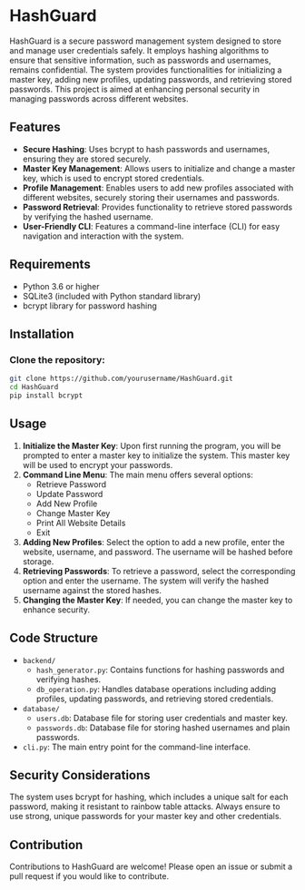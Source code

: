 # HashGuard

HashGuard is a secure password management system designed to store and manage user credentials safely. It employs hashing algorithms to ensure that sensitive information, such as passwords and usernames, remains confidential. The system provides functionalities for initializing a master key, adding new profiles, updating passwords, and retrieving stored passwords. This project is aimed at enhancing personal security in managing passwords across different websites.

## Features

- **Secure Hashing**: Uses bcrypt to hash passwords and usernames, ensuring they are stored securely.
- **Master Key Management**: Allows users to initialize and change a master key, which is used to encrypt stored credentials.
- **Profile Management**: Enables users to add new profiles associated with different websites, securely storing their usernames and passwords.
- **Password Retrieval**: Provides functionality to retrieve stored passwords by verifying the hashed username.
- **User-Friendly CLI**: Features a command-line interface (CLI) for easy navigation and interaction with the system.

## Requirements

- Python 3.6 or higher
- SQLite3 (included with Python standard library)
- bcrypt library for password hashing

## Installation

### Clone the repository:

```bash
git clone https://github.com/yourusername/HashGuard.git
cd HashGuard
pip install bcrypt
```
## Usage

1. **Initialize the Master Key**: Upon first running the program, you will be prompted to enter a master key to initialize the system. This master key will be used to encrypt your passwords.
2. **Command Line Menu**: The main menu offers several options:
    - Retrieve Password
    - Update Password
    - Add New Profile
    - Change Master Key
    - Print All Website Details
    - Exit
3. **Adding New Profiles**: Select the option to add a new profile, enter the website, username, and password. The username will be hashed before storage.
4. **Retrieving Passwords**: To retrieve a password, select the corresponding option and enter the username. The system will verify the hashed username against the stored hashes.
5. **Changing the Master Key**: If needed, you can change the master key to enhance security.

## Code Structure

- `backend/`
  - `hash_generator.py`: Contains functions for hashing passwords and verifying hashes.
  - `db_operation.py`: Handles database operations including adding profiles, updating passwords, and retrieving stored credentials.
- `database/`
  - `users.db`: Database file for storing user credentials and master key.
  - `passwords.db`: Database file for storing hashed usernames and plain passwords.
- `cli.py`: The main entry point for the command-line interface.

## Security Considerations

The system uses bcrypt for hashing, which includes a unique salt for each password, making it resistant to rainbow table attacks. Always ensure to use strong, unique passwords for your master key and other credentials.

## Contribution

Contributions to HashGuard are welcome! Please open an issue or submit a pull request if you would like to contribute.
